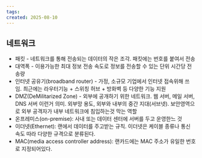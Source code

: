 ```yaml
---
tags: 
created: 2025-08-10
---
```

## 네트워크
- 패킷 - 네트워크를 통해 전송되는 데이터의 작은 조각. 패킷에는 번호를 붙여서 전송
- 대역폭 - 이용가능한 최대 정보 전송 속도로 정보를 전송할 수 있는 단위 시간당 전송량
- 인터넷 공유기(broadband router) - 가정, 소규모 기업에서 인터넷 접속위해 쓰임. 최근에는 라우터기능 + 스위칭 허브 + 방화벽 등 다양한 기능 지원
- DMZ(DeMilitarized Zone) - 외부에 공개하기 위한 네트워크. 웹 서버, 메일 서버, DNS 서버 이런거 의미. 외부망 용도, 외부와 내부의 중간 지대(서브넷). 보안영역으로 외부 공격자가 내부 네트워크에 침입하는것 막는 역할
- 온프레미스(on-premise): 사내 또는 데이터 센터에 서버를 두고 운영한느 것
- 이더넷(Ethernet): 랜에서 데이터를 주고받는 규칙. 이더넷은 케이블 종류나 통신 속도 따라 다양한 규격으로 분류된다.
- MAC(media access controller address): 랜카드에는 MAC 주소가 유일한 번호로 지정되어있다.